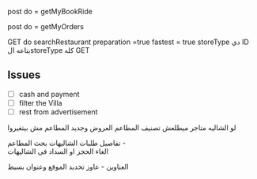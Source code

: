 
post  do = getMyBookRide

post do = getMyOrders

GET do searchRestaurant
preparation =true
fastest = true
storeType دي ID بتاعه الstoreType
كله GET
## Issues
- [ ] cash and payment
- [ ] filter the Villa
- [ ] rest from advertisement

لو الشاليه متاجر ميطلعش
تصنيف المطاعم 
العروض وجديد المطاعم مش بيتغيروا 

تفاصيل طلبات الشاليهات 
بحث المطاعم -  
الغاء الحجز او السداد في الشاليهات

العناوين - عاوز تحديد الموقع وعنوان بسيط
